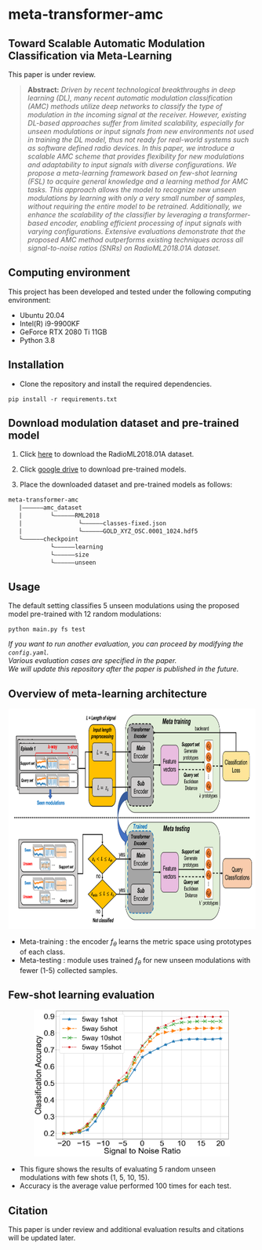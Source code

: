 # meta-transformer-amc

## Toward Scalable Automatic Modulation Classification via Meta-Learning
This paper is under review.

>**Abstract:** *Driven by recent technological breakthroughs in deep learning (DL), many recent automatic modulation classification (AMC) methods utilize deep networks to classify the type of modulation in the incoming signal at the receiver. However, existing DL-based approaches suffer from limited scalability, especially for unseen modulations or input signals from new environments not used in training the DL model, thus not ready for real-world systems such as software defined radio devices. 
In this paper, we introduce a scalable AMC scheme that provides flexibility for new modulations and adaptability to input signals with diverse configurations. We propose a meta-learning framework based on few-shot learning (FSL) to acquire general knowledge and a learning method for AMC tasks. This approach allows the model to recognize new unseen modulations by learning
with only a very small number of samples, without requiring the entire model to be retrained. Additionally, we enhance the scalability of the classifier by leveraging a transformer-based encoder, enabling efficient processing of input signals with varying configurations. Extensive evaluations demonstrate that the proposed AMC method outperforms existing techniques across all signal-to-noise ratios (SNRs) on RadioML2018.01A dataset.*

## Computing environment
This project has been developed and tested under the following computing environment:
- Ubuntu 20.04
- Intel(R) i9-9900KF
- GeForce RTX 2080 Ti 11GB
- Python 3.8

## Installation

* Clone the repository and install the required dependencies.
```
pip install -r requirements.txt
```

## Download modulation dataset and pre-trained model
1. Click [here](https://www.deepsig.ai/datasets) to download the RadioML2018.01A dataset.

2. Click [google drive](https://drive.google.com/file/d/1x_amkYkb3m3bdpPeRztMWhJUWxmBSzmk/view?usp=sharing) to download pre-trained models.

3. Place the downloaded dataset and pre-trained models as follows:
```
meta-transformer-amc
   |——————amc_dataset
   |        └——————RML2018
   |                └——————classes-fixed.json
   |                └——————GOLD_XYZ_OSC.0001_1024.hdf5
   └——————checkpoint
            └——————learning
            └——————size
            └——————unseen
```

## Usage
The default setting classifies 5 unseen modulations using the proposed model pre-trained with 12 random modulations:
```
python main.py fs test
```
*If you want to run another evaluation, you can proceed by modifying the `config.yaml`.*  
*Various evaluation cases are specified in the paper.*  
*We will update this repository after the paper is published in the future.*



## Overview of meta-learning architecture 
<div align="center">
<img src="./paper_figures/figures/overview.png" width="780" height="450"/>
</div>

- Meta-training : the encoder $f_{\theta}$  learns the metric space using prototypes of each class.
- Meta-testing  : module uses trained $f_{\theta}$ for new unseen modulations with fewer (1-5) collected samples. 


## Few-shot learning evaluation
<div align="center">
<img src="./paper_figures/figures/fewshot.png" width="400" height="300"/> 
</div>

- This figure shows the results of evaluating 5 random unseen modulations with few shots (1, 5, 10, 15).
- Accuracy is the average value performed 100 times for each test.

<!--
## Input size scalability evaluation
<div align="center">
<img src="./paper_figures/figures/size_cnn.png" width="400" height="250"/>
<img src="./paper_figures/figures/size_vit.png" width="400" height="250"/>
</div>

- Evaluating the proposed model (**right figure**) using smaller input frames while it was trained with 2x1024 frames.
- The left figure shows the limitations on the input size scalability of CNN-based models.  
- Proposed model only leads to a slight performance degradation, with the minimum difference being approximately **±0.4%**.  
-->

## Citation
This paper is under review and additional evaluation results and citations will be updated later.
